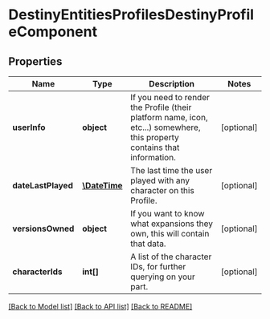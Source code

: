 # DestinyEntitiesProfilesDestinyProfileComponent

## Properties
Name | Type | Description | Notes
------------ | ------------- | ------------- | -------------
**userInfo** | **object** | If you need to render the Profile (their platform name, icon, etc...) somewhere, this property contains that information. | [optional] 
**dateLastPlayed** | [**\DateTime**](\DateTime.md) | The last time the user played with any character on this Profile. | [optional] 
**versionsOwned** | **object** | If you want to know what expansions they own, this will contain that data. | [optional] 
**characterIds** | **int[]** | A list of the character IDs, for further querying on your part. | [optional] 

[[Back to Model list]](../README.md#documentation-for-models) [[Back to API list]](../README.md#documentation-for-api-endpoints) [[Back to README]](../README.md)


